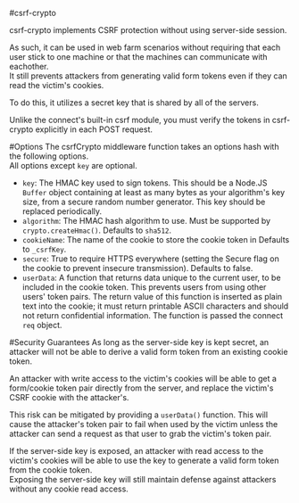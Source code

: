 #csrf-crypto

csrf-crypto implements CSRF protection without using server-side session.

As such, it can be used in web farm scenarios without requiring that each user stick to one machine or that the machines can communicate with eachother.  
It still prevents attackers from generating valid form tokens even if they can read the victim's cookies.

To do this, it utilizes a secret key that is shared by all of the servers.

Unlike the connect's built-in csrf module, you must verify the tokens in csrf-crypto explicitly in each POST request.

#Options
The csrfCrypto middleware function takes an options hash with the following options.  
All options except `key` are optional.

 - `key`: The HMAC key used to sign tokens.  This should be a Node.JS `Buffer` object containing at least as many bytes as your algorithm's key size, from a secure random number generator.  This key should be replaced periodically.
 - `algorithm`: The HMAC hash algorithm to use.  Must be supported by `crypto.createHmac()`.  Defaults to `sha512`.
 - `cookieName`: The name of the cookie to store the cookie token in  Defaults to `_csrfKey`.
 - `secure`: True to require HTTPS everywhere (setting the Secure flag on the cookie to prevent insecure transmission).  Defaults to false.
 - `userData`: A function that returns data unique to the current user, to be included in the cookie token.  This prevents users from using other users' token pairs.  The return value of this function is inserted as plain text into the cookie; it must return printable ASCII characters and should not return confidential information.  The function is passed the connect `req` object.

#Security Guarantees
As long as the server-side key is kept secret, an attacker will not be able to derive a valid form token from an existing cookie token.

An attacker with write access to the victim's cookies will be able to get a form/cookie token pair directly from the server, and replace the victim's CSRF cookie with the attacker's.

This risk can be mitigated by providing a `userData()` function.  This will cause the attacker's token pair to fail when used by the victim unless the attacker can send a request as that user to grab the victim's token pair.

If the server-side key is exposed, an attacker with read access to the victim's cookies will be able to use the key to generate a valid form token from the cookie token.  
Exposing the server-side key will still maintain defense against attackers without any cookie read access.